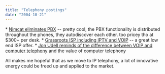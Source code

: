 ```yaml
---
title: "Telephony postings"
date: "2004-10-21"
---
```


\* [Nimcat eliminates PBX](http://www.eweek.com/article2/0,1759,1681372,00.asp?kc=EWRSS03119TX1K0000594) -- pretty cool, the PBX functionality is distributed throughout the phones, they autodiscover each other. too pricey tho at $300+ per desk. \* [Grassroots ISP including IPTV and VOIP](http://www.pbs.org/cringely/pulpit/pulpit20040930.html) -- a great low end ISP offer. \* [Jon Udell reminds of the difference between VOIP and computer telephony](http://weblog.infoworld.com/udell/2004/10/05.html#a1089) and the value of computer telephony

All makes me hopeful that as we move to IP telephony, a lot of innovative energy could be freed up and applied to the market.
